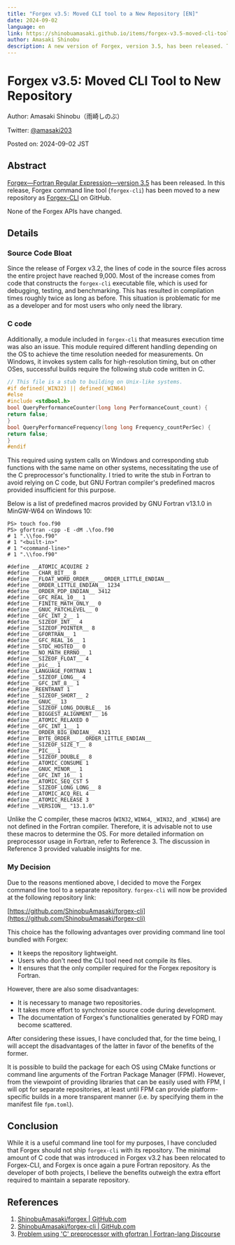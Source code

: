 ```yaml
---
title: "Forgex v3.5: Moved CLI tool to a New Repository [EN]"
date: 2024-09-02
language: en
link: https://shinobuamasaki.github.io/items/forgex-v3.5-moved-cli-tool-to-separate-repository.html
author: Amasaki Shinobu
description: A new version of Forgex, version 3.5, has been released. The command line tools provided in v3.2 and later have been moved to a separate repository starting with this version.
---
```

# Forgex v3.5: Moved CLI Tool to New Repository

Author: Amasaki Shinobu（雨崎しのぶ）

Twitter: [@amasaki203](https://x.com/amasaki203)

Posted on: 2024-09-02 JST

## Abstract

[Forgex—Fortran Regular Expression—version 3.5](https://github.com/ShinobuAmasaki/forgex/releases) has been released.
In this release, Forgex command line tool (`forgex-cli`) has been moved to a new repository as [Forgex-CLI](https://github.com/ShinobuAmasaki/forgex-cli) on GitHub.

None of the Forgex APIs have changed.

## Details

### Source Code Bloat

Since the release of Forgex v3.2, the lines of code in the source files across the entire project have reached 9,000. Most of the increase comes from code that constructs the `forgex-cli` executable file, which is used for debugging, testing, and benchmarking. This has resulted in compilation times roughly twice as long as before. This situation is problematic for me as a developer and for most users who only need the library.

### C code

Additionally, a module included in `forgex-cli` that measures execution time was also an issue. This module required different handling depending on the OS to achieve the time resolution needed for measurements. On Windows, it invokes system calls for high-resolution timing, but on other OSes, successful builds require the following stub code written in C.

```c
// This file is a stub to building on Unix-like systems.
#if defined(_WIN32) || defined(_WIN64)
#else
#include <stdbool.h>
bool QueryPerformanceCounter(long long PerformanceCount_count) {
return false;
}
bool QueryPerformanceFrequency(long long Frequency_countPerSec) {
return false;
}
#endif
```
This required using system calls on Windows and corresponding stub functions with the same name on other systems, necessitating the use of the C preprocessor's functionality.
I tried to write the stub in Fortran to avoid relying on C code, but GNU Fortran compiler's predefined macros provided insufficient for this purpose.

Below is a list of predefined macros provided by GNU Fortran v13.1.0 in MinGW-W64 on Windows 10:

 ```
PS> touch foo.f90
PS> gfortran -cpp -E -dM .\foo.f90
# 1 ".\\foo.f90"
# 1 "<built-in>"
# 1 "<command-line>"
# 1 ".\\foo.f90"

#define __ATOMIC_ACQUIRE 2
#define __CHAR_BIT__ 8
#define __FLOAT_WORD_ORDER__ __ORDER_LITTLE_ENDIAN__
#define __ORDER_LITTLE_ENDIAN__ 1234
#define __ORDER_PDP_ENDIAN__ 3412
#define __GFC_REAL_10__ 1
#define __FINITE_MATH_ONLY__ 0
#define __GNUC_PATCHLEVEL__ 0
#define __GFC_INT_2__ 1
#define __SIZEOF_INT__ 4
#define __SIZEOF_POINTER__ 8
#define __GFORTRAN__ 1
#define __GFC_REAL_16__ 1
#define __STDC_HOSTED__ 0
#define __NO_MATH_ERRNO__ 1
#define __SIZEOF_FLOAT__ 4
#define __pic__ 1
#define _LANGUAGE_FORTRAN 1
#define __SIZEOF_LONG__ 4
#define __GFC_INT_8__ 1
#define _REENTRANT 1
#define __SIZEOF_SHORT__ 2
#define __GNUC__ 13
#define __SIZEOF_LONG_DOUBLE__ 16
#define __BIGGEST_ALIGNMENT__ 16
#define __ATOMIC_RELAXED 0
#define __GFC_INT_1__ 1
#define __ORDER_BIG_ENDIAN__ 4321
#define __BYTE_ORDER__ __ORDER_LITTLE_ENDIAN__
#define __SIZEOF_SIZE_T__ 8
#define __PIC__ 1
#define __SIZEOF_DOUBLE__ 8
#define __ATOMIC_CONSUME 1
#define __GNUC_MINOR__ 1
#define __GFC_INT_16__ 1
#define __ATOMIC_SEQ_CST 5
#define __SIZEOF_LONG_LONG__ 8
#define __ATOMIC_ACQ_REL 4
#define __ATOMIC_RELEASE 3
#define __VERSION__ "13.1.0"
 ```
Unlike the C compiler,  these macros (`WIN32`, `WIN64`, `_WIN32`, and `_WIN64`) are not defined in the Fortran compiler. Therefore, it is advisable not to use these macros to determine the OS. For more detailed information on preprocessor usage in Fortran, refer to Reference 3. The discussion in Reference 3 provided valuable insights for me. 

### My Decision

Due to the reasons mentioned above, I decided to move the Forgex command line tool to a separate repository.  `forgex-cli` will now be provided at the following repository link:

[https://github.com/ShinobuAmasaki/forgex-cli](https://github.com/ShinobuAmasaki/forgex-cli)

This choice has the following advantages over providing command line tool bundled with Forgex:

- It keeps the repository lightweight.
- Users who don't need the CLI tool need not compile its files.
- It ensures that the only compiler required for the Forgex repository is Fortran.

However, there are also some disadvantages:

- It is necessary to manage two repositories.
- It takes more effort to synchronize source code during development.
- The documentation of Forgex's functionalities generated by FORD may become scattered.

After considering these issues, I have concluded that, for the time being, I will accept the disadvantages of the latter in favor of the benefits of the former.

It is possible to build the package for each OS using CMake functions or command line arguments of the Fortran Package Manager (FPM).  However, from the viewpoint of providing libraries that can be easily used with FPM, I will opt for separate repositories, at least until FPM can provide platform-specific builds in a more transparent manner (i.e. by specifying them in the manifest file `fpm.toml`).

## Conclusion

While it is a useful command line tool for my purposes, I have concluded that Forgex should not ship `forgex-cli` with its repository. The minimal amount of C code that was introduced in Forgex v3.2 has been relocated to Forgex-CLI, and Forgex is once again a pure Fortran repository. As the developer of both projects, I believe the benefits outweigh the extra effort required to maintain a separate repository.

## References

1. [ShinobuAmasaki/forgex | GitHub.com](https://github.com/ShinobuAmasaki/forgex)
2. [ShinobuAmasaki/forgex-cli | GitHub.com](https://github.com/ShinobuAmasaki/forgex-cli)
3. [Problem using 'C' preprocessor with gfortran | Fortran-lang Discourse](https://fortran-lang.discourse.group/t/problem-using-c-preprocessor-with-gfortran/64?u=amasaki203)
